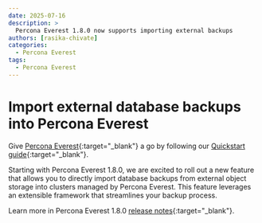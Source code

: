 ```yaml
---
date: 2025-07-16
description: >
  Percona Everest 1.8.0 now supports importing external backups
authors: [rasika-chivate]
categories:
  - Percona Everest
tags:
  - Percona Everest
---
```


# Import external database backups into Percona Everest

<!-- more -->

Give [Percona Everest](https://docs.percona.com/everest/index.html){:target="_blank"} a go by following our [Quickstart guide](https://docs.percona.com/everest/quick-install.html){:target="_blank"}.

Starting with Percona Everest 1.8.0, we are excited to roll out a new feature that allows you to directly import database backups from external object storage into clusters managed by Percona Everest. This feature leverages an extensible framework that streamlines your backup process.


Learn more in Percona Everest 1.8.0 [release notes](https://docs.percona.com/everest/release-notes/Percona-Everest-1.8.0-%282025-07-16%29.html){:target="_blank"}.

